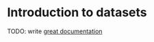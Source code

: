 # Introduction to datasets

TODO: write [great documentation](http://jacobian.org/writing/what-to-write/)
